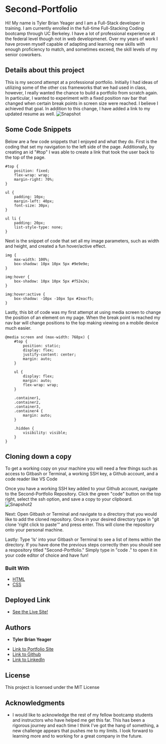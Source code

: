 # Second-Portfolio 
Hi! My name is Tyler Brian Yeager and I am a Full-Stack developer in training. I am currently enrolled in the full-time Full-Stacking Coding bootcamp through UC Berkeley. I have a lot of professional experience at the federal level though not in web developmenet. Over my years of work I have proven myself capable of adapting and learning new skills with enough proficiency to match, and sometimes exceed, the skill levels of my senior coworkers.   

## Details about this project

This is my second attempt at a professional portfolio. Initially I had ideas of utilizing some of the other css frameworks that we had used in class, however, I really wanted the chance to build a portfolio from scratch again. In particular, I wanted to experiment with a fixed position nav bar that changed when certain break points in screen size were reached. I believe I achieved that goal.  In addition to this change, I have added a link to my updated resume as well. 
![Snapshot](https://user-images.githubusercontent.com/89880190/136886516-7b1d25a1-3c19-45e3-92f0-c38210fd8fb9.png)

## Some Code Snippets
Below are a few code snippets that I enjoyed and what they do. 
First is the coding that set my navigation to the left side of the page. Additionally, by creating an id "#top" I was able to create a link that took the user back to the top of the page. 

```
#top {
    position: fixed;
    flex-wrap: wrap;
    margin-right: 70%;
}

ul {
    padding: 10px;
    margin-left: 40px;
    font-size: 30px;
}

ul li {
    padding: 20px;
    list-style-type: none;
}
```

Next is the snippet of code that set all my image parameters, such as width and height, and created a fun hover/active effect. 

```
img {
    max-width: 100%;
    box-shadow: 10px 10px 5px #9e9e9e;
}

img:hover {
    box-shadow: 10px 10px 5px #f52e2e;
}

img:hover:active {
    box-shadow: -10px -10px 5px #2eacf5;
}
```

Lastly, this bit of code was my first attempt at using media screen to change the position of an element on my page. When the break point is reached my nav bar will change positions to the top making viewing on a mobile device much easier. 

```
@media screen and (max-width: 768px) {
    #top {
        position: static;
        display: flex;
        justify-content: center;
        margin: auto;
    }

    ul {
        display: flex;
        margin: auto;
        flex-wrap: wrap;
    }

    .container1,
    .container2, 
    .container3,
    .container4 {
        margin: auto;
    }

    .hidden {
        visibility: visible;
    }
}    
```

## Cloning down a copy

To get a working copy on your machine you will need a few things such as access to Gitbash or Terminal, a working SSH key, a Github account, and a code reader like VS Code

Once you have a working SSH key added to your Github account, navigate to the Second-Portfolio Repository. Click the green "code" button on the top right, select the ssh option, and save a copy to your clipboard.  
![Snapshot2](https://user-images.githubusercontent.com/89880190/136886696-a8402d27-1085-432f-878a-6d53560da5ed.png)

Next: 
Open Gitbash or Terminal and navigate to a directory that you would like to add the cloned repository. Once in your desired directory type in
"git clone 'right click to paste'" and press enter. This will clone the repository onto your personal machine.


Lastly: 
Type 'ls' into your Gitbash or Terminal to see a list of items within the directory. If you have done the previous steps correctly then you should see a respository titled "Second-Portfolio." Simply type in "code ." to open it in your code editor of choice and have fun!


### Built With

* [HTML](https://developer.mozilla.org/en-US/docs/Web/HTML)
* [CSS](https://developer.mozilla.org/en-US/docs/Web/CSS)

## Deployed Link

* [See the Live Site!](https://tylerbyeager.github.io/second-portfolio/)


## Authors

* **Tyler Brian Yeager** 

- [Link to Portfolio Site](https://github.com/TylerBYeager/second-portfolio)
- [Link to Github](https://github.com/TylerBYeager)
- [Link to LinkedIn](https://www.linkedin.com/in/tyler-yeager-611926213/)

## License

This project is licensed under the MIT License 

## Acknowledgments

* I would like to acknowledge the rest of my fellow bootcamp students and instructors who have helped me get this far. This has been a rigorous journey and each time I think I've got the hang of something, a new challenge appears that pushes me to my limits. I look forward to learning more and to working for a great company in the future. 
